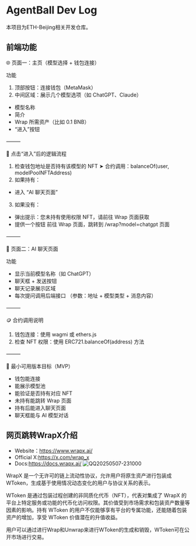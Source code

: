 # AgentBall Dev Log

本项目为ETH-Beijing相关开发仓库。

## 前端功能

🌐 页面一：主页（模型选择 + 钱包连接）

功能
1. 顶部按钮：连接钱包（MetaMask）
2. 中间区域：展示几个模型选项（如 ChatGPT、Claude）
- 模型名称
- 简介
- Wrap 所需资产（比如 0.1 BNB）
- “进入”按钮

⸻

🧾 点击“进入”后的逻辑流程
1. 检查钱包地址是否持有该模型的 NFT
➤ 合约调用：balanceOf(user, modelPoolNFTAddress)
2. 如果持有：
- 进入 “AI 聊天页面”
3. 如果没有：
- 弹出提示：您未持有使用权限 NFT，请前往 Wrap 页面获取
- 提供一个按钮 前往 Wrap 页面，跳转到 /wrap?model=chatgpt 页面

⸻

💬 页面二：AI 聊天页面

功能
- 显示当前模型名称（如 ChatGPT）
- 聊天框 + 发送按钮
- 聊天记录展示区域
- 每次提问调用后端接口
（参数：地址 + 模型类型 + 消息内容）

⸻

🪙 合约调用说明
1. 钱包连接：使用 wagmi 或 ethers.js
2. 检查 NFT 权限：使用 ERC721.balanceOf(address) 方法

⸻

🎯 最小可用版本目标（MVP）
- 钱包能连接
- 能展示模型池
- 能验证是否持有对应 NFT
- 未持有能跳转 Wrap 页面
- 持有后能进入聊天页面
- 聊天框能与 AI 模型对话

 ## 网页跳转WrapX介绍
- Website：https://www.wrapx.ai/
- Official X:https://x.com/wrap_x
- Docs:https://docs.wrapx.ai/
![QQ20250507-231000](https://github.com/user-attachments/assets/a2316f84-0334-405e-8c34-2760687161dc)

WrapX 是一个无许可的链上流动性协议，允许用户将原生资产进行包装成 WToken，生成基于使用情况动态变化的用户与协议关系的表示。

WToken 是通过包装过程创建的非同质化代币（NFT），代表对集成了 WrapX 的平台上特定服务或功能的代币化访问权限。其价值受到市场需求和包装资产数量等因素的影响。持有 WToken 的用户不仅能够享有平台的专属功能，还能随着包装资产的增加，享受 WToken 价值潜在的升值收益。

用户可以通过进行Wrap和Unwrap来进行WToken的生成和销毁，WToken可在公开市场进行交易。
